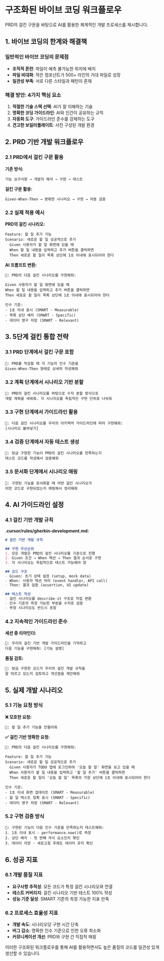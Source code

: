 # 구조화된 바이브 코딩 워크플로우

PRD의 걸킨 구문을 바탕으로 AI를 활용한 체계적인 개발 프로세스를 제시합니다.

## 1. 바이브 코딩의 한계와 해결책

### 일반적인 바이브 코딩의 문제점
- **조직적 혼란**: 파일이 예측 불가능한 위치에 배치
- **파일 비대화**: 작은 컴포넌트가 500+ 라인의 거대 파일로 성장
- **일관성 부족**: 서로 다른 스타일과 패턴이 혼재

### 해결 방안: 4가지 핵심 요소
1. **적절한 기술 스택 선택**: AI가 잘 이해하는 기술
2. **명확한 코딩 가이드라인**: AI와 인간이 공유하는 규칙
3. **자동화 도구**: 가이드라인 준수를 강제하는 도구
4. **견고한 보일러플레이트**: 사전 구성된 개발 환경

## 2. PRD 기반 개발 워크플로우

### 2.1 PRD에서 걸킨 구문 활용

**기존 방식:**
```
기능 요구사항 → 개발자 해석 → 구현 → 테스트
```

**걸킨 구문 활용:**
```
Given-When-Then → 명확한 시나리오 → 구현 → 자동 검증
```

### 2.2 실제 적용 예시

**PRD의 걸킨 시나리오:**
```gherkin
Feature: 할 일 추가 기능
Scenario: 새로운 할 일 성공적으로 추가
  Given 사용자가 할 일 화면에 있을 때
  When 할 일 내용을 입력하고 추가 버튼을 클릭하면  
  Then 새로운 할 일이 목록 상단에 1초 이내에 표시되어야 한다
```

**AI 프롬프트 변환:**
```
🧑: PRD의 다음 걸킨 시나리오를 구현해줘:

Given 사용자가 할 일 화면에 있을 때
When 할 일 내용을 입력하고 추가 버튼을 클릭하면
Then 새로운 할 일이 목록 상단에 1초 이내에 표시되어야 한다

인수 기준:
- 1초 이내 표시 (SMART - Measurable)
- 목록 상단 배치 (SMART - Specific)
- 데이터 영구 저장 (SMART - Relevant)
```

## 3. 5단계 걸킨 통합 전략

### 3.1 PRD 단계에서 걸킨 구문 포함
```
🧑: PRD를 작성할 때 각 기능의 인수 기준을 
Given-When-Then 형태로 상세히 작성해줘
```

### 3.2 계획 단계에서 시나리오 기반 분할
```
🧑: PRD의 걸킨 시나리오를 바탕으로 수직 분할 방식으로 
개발 계획을 세워줘. 각 시나리오를 독립적인 구현 단위로 나눠줘
```

### 3.3 구현 단계에서 가이드라인 활용
```
🧑: 다음 걸킨 시나리오를 우리의 아키텍처 가이드라인에 따라 구현해줘:
[시나리오 붙여넣기]
```

### 3.4 검증 단계에서 자동 테스트 생성
```
🧑: 방금 구현한 기능이 PRD의 걸킨 시나리오를 만족하는지 
테스트 코드를 작성해서 검증해줘
```

### 3.5 문서화 단계에서 시나리오 매핑
```
🧑: 구현된 기능을 문서화할 때 어떤 걸킨 시나리오가 
어떤 코드로 구현되었는지 매핑해서 정리해줘
```

## 4. AI 가이드라인 설정

### 4.1 걸킨 기반 개발 규칙

**.cursor/rules/gherkin-development.md:**
```markdown
# 걸킨 기반 개발 규칙

## 구현 우선순위
1. 모든 개발은 PRD의 걸킨 시나리오를 기준으로 진행
2. Given 조건 → When 액션 → Then 결과 순서로 구현
3. 각 시나리오는 독립적으로 테스트 가능해야 함

## 코드 구조
- Given: 초기 상태 설정 (setup, mock data)
- When: 사용자 액션 처리 (event handler, API call)  
- Then: 결과 검증 (assertion, UI update)

## 테스트 작성
- 걸킨 시나리오를 describe-it 구조로 직접 변환
- 인수 기준의 측정 가능한 부분을 수치로 검증
- 부정 시나리오도 반드시 포함
```

### 4.2 지속적인 가이드라인 준수

**세션 중 리마인더:**
```
🧑: 우리의 걸킨 기반 개발 가이드라인을 기억하고 
다음 기능을 구현해줘: [기능 설명]
```

**품질 검토:**
```
🧑: 방금 구현한 코드가 우리의 걸킨 개발 규칙을 
잘 따르고 있는지 검토하고 개선점을 제안해줘
```

## 5. 실제 개발 시나리오

### 5.1 기능 요청 방식

**❌ 모호한 요청:**
```
🧑: 할 일 추가 기능을 만들어줘
```

**✅ 걸킨 기반 명확한 요청:**
```
🧑: PRD의 다음 걸킨 시나리오를 구현해줘:

Feature: 할 일 추가 기능
Scenario: 새로운 할 일 성공적으로 추가
  Given 사용자가 TODO 앱에 로그인하여 '오늘 할 일' 화면을 보고 있을 때
  When 사용자가 할 일 내용을 입력하고 '할 일 추가' 버튼을 클릭하면
  Then 새로운 할 일이 '오늘 할 일' 목록의 가장 상단에 1초 이내에 표시되어야 한다

인수 기준:
- 1초 이내 화면 업데이트 (SMART - Measurable)
- 할 일 텍스트 정확 표시 (SMART - Specific)  
- 데이터 영구 저장 (SMART - Relevant)
```

### 5.2 구현 검증 방식

```
🧑: 구현된 기능이 다음 인수 기준을 만족하는지 테스트해줘:
1. 1초 이내 표시 - performance.now()로 측정
2. 상단 배치 - 첫 번째 자식 요소인지 확인
3. 데이터 저장 - 새로고침 후에도 데이터 유지 확인
```

## 6. 성공 지표

### 6.1 개발 품질 지표
- **요구사항 추적성**: 모든 코드가 특정 걸킨 시나리오와 연결
- **테스트 커버리지**: 걸킨 시나리오 기반 테스트 100% 작성
- **성능 기준 달성**: SMART 기준의 측정 가능한 지표 만족

### 6.2 프로세스 효율성 지표  
- **개발 속도**: 시나리오당 구현 시간 단축
- **버그 감소**: 명확한 인수 기준으로 인한 오류 최소화
- **커뮤니케이션 개선**: PRD와 구현 간 직접적 매핑

이러한 구조화된 워크플로우를 통해 AI를 활용하면서도 높은 품질의 코드를 일관성 있게 생산할 수 있습니다. 